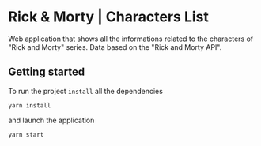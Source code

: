 # Rick & Morty | Characters List

Web application that shows all the informations related to the characters of "Rick and Morty" series. Data based on the "Rick and Morty API".

## Getting started

To run the project `install` all the dependencies

```
yarn install
```

and launch the application

```
yarn start
```